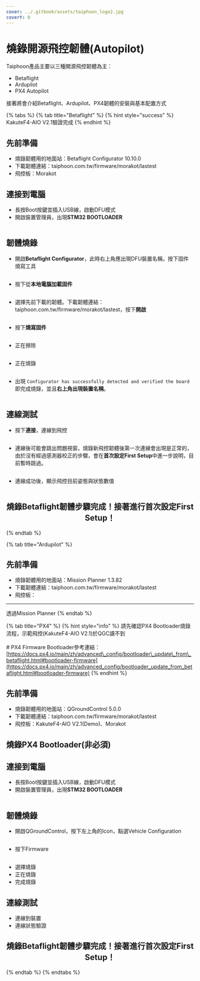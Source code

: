 ```yaml
---
cover: ../.gitbook/assets/taiphoon_logo2.jpg
coverY: 0
---
```


# 燒錄開源飛控韌體(Autopilot)

Taiphoon產品主要以三種開源飛控韌體為主：

* Betaflight
* Ardupilot
* PX4 Autopilot

接著將會介紹Betaflight、Ardupilot、PX4韌體的安裝與基本配置方式

{% tabs %}
{% tab title="Betaflight" %}
{% hint style="success" %}
KakuteF4-AIO V2.1驗證完成
{% endhint %}

## 先前準備

* 燒錄韌體用的地面站：Betaflight Configurator 10.10.0
* 下載韌體連結：taiphoon.com.tw/firmware/morakot/lastest
* 飛控板：Morakot

## 連接到電腦

* 長按Boot按鍵並插入USB線，啟動DFU模式
* 開啟裝置管理員，出現**STM32 BOOTLOADER**

<figure><img src="../.gitbook/assets/image (58).png" alt=""><figcaption></figcaption></figure>

## 韌體燒錄

* 開啟**Betaflight Configurator**，此時右上角應出現DFU裝置名稱，按下固件燒寫工具

<figure><img src="../.gitbook/assets/image (68).png" alt=""><figcaption></figcaption></figure>

* 按下從**本地電腦加載固件**

<figure><img src="../.gitbook/assets/image (69).png" alt=""><figcaption></figcaption></figure>

* 選擇先前下載的韌體。下載韌體連結：taiphoon.com.tw/firmware/morakot/lastest，按下**開啟**

<figure><img src="../.gitbook/assets/image (70).png" alt=""><figcaption></figcaption></figure>

* 按下**燒寫固件**

<figure><img src="../.gitbook/assets/image (71).png" alt=""><figcaption></figcaption></figure>

* 正在擦除

<figure><img src="../.gitbook/assets/image (61).png" alt=""><figcaption></figcaption></figure>

* 正在燒錄

<figure><img src="../.gitbook/assets/image (62).png" alt=""><figcaption></figcaption></figure>

* 出現 `Configurator has successfully detected and verified the board`即完成燒錄，並且**右上角出現裝置名稱**。

<figure><img src="../.gitbook/assets/image (64).png" alt=""><figcaption></figcaption></figure>

## 連線測試

* 按下**連接**，連線到飛控

<figure><img src="../.gitbook/assets/image (65).png" alt=""><figcaption></figcaption></figure>

* 連線後可能會跳出問題視窗，燒錄新飛控韌體後第一次連線會出現是正常的，由於沒有經過感測器校正的步驟，會在**首次設定First Setup**中進一步說明，目前暫時跳過。

<figure><img src="../.gitbook/assets/image (66).png" alt=""><figcaption></figcaption></figure>

* 連線成功後，顯示飛控目前姿態與狀態數值

<figure><img src="../.gitbook/assets/image (67).png" alt=""><figcaption></figcaption></figure>

<h2 align="center">燒錄Betaflight韌體步驟完成！接著進行<strong>首次設定First Setup！</strong></h2>
{% endtab %}

{% tab title="Ardupilot" %}


## 先前準備

* 燒錄韌體用的地面站：Mission Planner 1.3.82
* 下載韌體連結：taiphoon.com.tw/firmware/morakot/lastest
* 飛控板：

***

透過Mission Planner
{% endtab %}

{% tab title="PX4" %}
{% hint style="info" %}
請先確認PX4 Bootloader燒錄流程，示範飛控(KakuteF4-AIO V2.1)於QGC讀不到\
\
\# PX4 Firmware Bootloader參考連結：[https://docs.px4.io/main/zh/advanced\_config/bootloader\_update\_from\_betaflight.html#bootloader-firmware](https://docs.px4.io/main/zh/advanced_config/bootloader_update_from_betaflight.html#bootloader-firmware)
{% endhint %}

## 先前準備

* 燒錄韌體用的地面站：QGroundControl 5.0.0
* 下載韌體連結：taiphoon.com.tw/firmware/morakot/lastest
* 飛控板：KakuteF4-AIO V2.1(Demo)、Morakot



## 燒錄PX4 Bootloader(非必須)

## 連接到電腦

* 長按Boot按鍵並插入USB線，啟動DFU模式
* 開啟裝置管理員，出現**STM32 BOOTLOADER**

<figure><img src="../.gitbook/assets/image (58).png" alt=""><figcaption></figcaption></figure>

## 韌體燒錄

* 開啟QGroundControl，按下左上角的Icon，點選Vehicle Configuration

<figure><img src="../.gitbook/assets/image (59).png" alt=""><figcaption></figcaption></figure>

* 按下Firmware

<figure><img src="../.gitbook/assets/image (60).png" alt=""><figcaption></figcaption></figure>

* 選擇燒錄
* 正在燒錄
* 完成燒錄

## 連線測試

* 連線到裝置
* 連線狀態驗證



<h2 align="center">燒錄Betaflight韌體步驟完成！接著進行<strong>首次設定First Setup！</strong></h2>
{% endtab %}
{% endtabs %}



